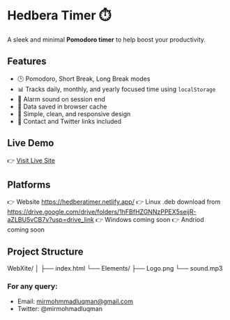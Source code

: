 # Hedbera Timer ⏱️

A sleek and minimal **Pomodoro timer** to help boost your productivity.

## Features

- 🕒 Pomodoro, Short Break, Long Break modes
- 📊 Tracks daily, monthly, and yearly focused time using `localStorage`
- 🔔 Alarm sound on session end
- 💾 Data saved in browser cache
- 🧠 Simple, clean, and responsive design
- 📧 Contact and Twitter links included

## Live Demo

👉 [Visit Live Site](https:HedberaTimer.netlify.app)

## Platforms

👉 Website https://hedberatimer.netlify.app/
👉 Linux .deb download from https://drive.google.com/drive/folders/1hFBfHZGNNzPPEX5seijR-aZLBU5vCB7v?usp=drive_link
👉 Windows coming soon
👉 Andriod coming soon

## Project Structure

WebXite/
│
├── index.html
└── Elements/
    ├── Logo.png
    └── sound.mp3

### For any query: 
- Email: mirmohmmadluqman@gmail.com
- Twitter: @mirmohmadluqman
